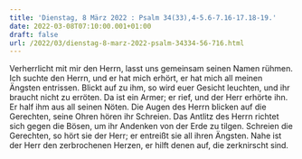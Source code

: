 ```yaml
---
title: 'Dienstag, 8 März 2022 : Psalm 34(33),4-5.6-7.16-17.18-19.'
date: 2022-03-08T07:10:00.001+01:00
draft: false
url: /2022/03/dienstag-8-marz-2022-psalm-34334-56-716.html
---
```


Verherrlicht mit mir den Herrn, lasst uns gemeinsam seinen Namen rühmen. Ich suchte den Herrn, und er hat mich erhört, er hat mich all meinen Ängsten entrissen. Blickt auf zu ihm, so wird euer Gesicht leuchten, und ihr braucht nicht zu erröten. Da ist ein Armer; er rief, und der Herr erhörte ihn. Er half ihm aus all seinen Nöten. Die Augen des Herrn blicken auf die Gerechten, seine Ohren hören ihr Schreien. Das Antlitz des Herrn richtet sich gegen die Bösen, um ihr Andenken von der Erde zu tilgen. Schreien die Gerechten, so hört sie der Herr; er entreißt sie all ihren Ängsten. Nahe ist der Herr den zerbrochenen Herzen, er hilft denen auf, die zerknirscht sind.